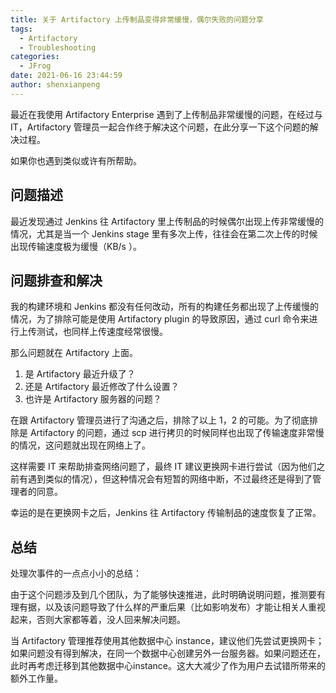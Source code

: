```yaml
---
title: 关于 Artifactory 上传制品变得非常缓慢，偶尔失败的问题分享
tags:
  - Artifactory
  - Troubleshooting
categories:
  - JFrog
date: 2021-06-16 23:44:59
author: shenxianpeng
---
```


最近在我使用 Artifactory Enterprise 遇到了上传制品非常缓慢的问题，在经过与 IT，Artifactory 管理员一起合作终于解决这个问题，在此分享一下这个问题的解决过程。

如果你也遇到类似或许有所帮助。

<!-- more -->
## 问题描述

最近发现通过 Jenkins 往 Artifactory 里上传制品的时候偶尔出现上传非常缓慢的情况，尤其是当一个 Jenkins stage 里有多次上传，往往会在第二次上传的时候出现传输速度极为缓慢（KB/s ）。

## 问题排查和解决

我的构建环境和 Jenkins 都没有任何改动，所有的构建任务都出现了上传缓慢的情况，为了排除可能是使用 Artifactory plugin 的导致原因，通过 curl 命令来进行上传测试，也同样上传速度经常很慢。

那么问题就在 Artifactory 上面。

1. 是 Artifactory 最近升级了？
2. 还是 Artifactory 最近修改了什么设置？
3. 也许是 Artifactory 服务器的问题？

在跟 Artifactory 管理员进行了沟通之后，排除了以上 1，2 的可能。为了彻底排除是 Artifactory 的问题，通过 scp 进行拷贝的时候同样也出现了传输速度非常慢的情况，这问题就出现在网络上了。

这样需要 IT 来帮助排查网络问题了，最终 IT 建议更换网卡进行尝试（因为他们之前有遇到类似的情况），但这种情况会有短暂的网络中断，不过最终还是得到了管理者的同意。

幸运的是在更换网卡之后，Jenkins 往 Artifactory 传输制品的速度恢复了正常。

## 总结

处理次事件的一点点小小的总结：

由于这个问题涉及到几个团队，为了能够快速推进，此时明确说明问题，推测要有理有据，以及该问题导致了什么样的严重后果（比如影响发布）才能让相关人重视起来，否则大家都等着，没人回来解决问题。

当 Artifactory 管理推荐使用其他数据中心 instance，建议他们先尝试更换网卡；如果问题没有得到解决，在同一个数据中心创建另外一台服务器。如果问题还在，此时再考虑迁移到其他数据中心instance。这大大减少了作为用户去试错所带来的额外工作量。
